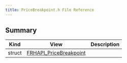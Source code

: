 ```yaml
---
title: PriceBreakpoint.h File Reference
---
```


## Summary
| Kind | View | Description |
|------|------|-------------|
|struct|[FRHAPI_PriceBreakpoint](/unreal-plugins/all/structfrhapi__pricebreakpoint/#structFRHAPI__PriceBreakpoint)||
